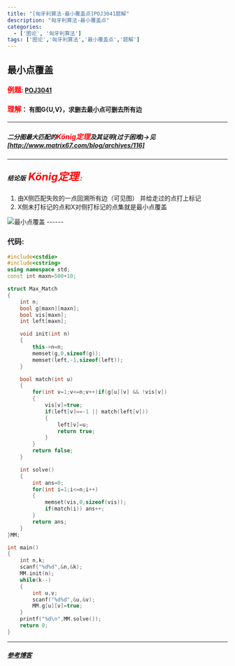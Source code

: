 ```yaml
---
title: "[匈牙利算法-最小覆盖点]POJ3041题解"
description: "匈牙利算法-最小覆盖点"
categories: 
  - ['图论', '匈牙利算法']
tags: ['图论','匈牙利算法','最小覆盖点','题解']
---
```

## 最小点覆盖
#### <font color=red size=3>例题</font>: [POJ3041](http://poj.org/problem?id=3041)
#### <font color=red size=3>理解</font>： 有图G{U,V}，求删去最小点可删去所有边

------

##### 二分图最大匹配的<font color=red size=3>König定理</font>及其证明(过于困难)->见[http://www.matrix67.com/blog/archives/116]

------

##### 结论版<font color=red size=5> König定理</font> :

1. 由X侧匹配失败的一点回溯所有边（可见图） 并给走过的点打上标记
2. X侧未打标记的点和X对侧打标记的点集就是最小点覆盖

<img src= "/img/post/post1/post1-img1.jpg" alt = "最小点覆盖"/>
------


### **代码:**
```cpp
#include<cstdio>
#include<cstring>
using namespace std;
const int maxn=500+10;

struct Max_Match
{
    int n;
    bool g[maxn][maxn];
    bool vis[maxn];
    int left[maxn];

    void init(int n)
    {
        this->n=n;
        memset(g,0,sizeof(g));
        memset(left,-1,sizeof(left));
    }

    bool match(int u)
    {
        for(int v=1;v<=n;v++)if(g[u][v] && !vis[v])
        {
            vis[v]=true;
            if(left[v]==-1 || match(left[v]))
            {
                left[v]=u;
                return true;
            }
        }
        return false;
    }

    int solve()
    {
        int ans=0;
        for(int i=1;i<=n;i++)
        {
            memset(vis,0,sizeof(vis));
            if(match(i)) ans++;
        }
        return ans;
    }
}MM;

int main()
{
    int n,k;
    scanf("%d%d",&n,&k);
    MM.init(n);
    while(k--)
    {
        int u,v;
        scanf("%d%d",&u,&v);
        MM.g[u][v]=true;
    }
    printf("%d\n",MM.solve());
    return 0;
}
```

------

##### [参考博客](https://zhuanlan.zhihu.com/p/96229700)
